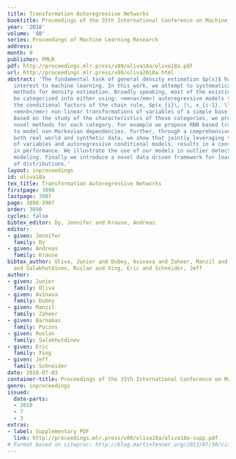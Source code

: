 ```yaml
---
title: Transformation Autoregressive Networks
booktitle: Proceedings of the 35th International Conference on Machine Learning
year: '2018'
volume: '80'
series: Proceedings of Machine Learning Research
address: 
month: 0
publisher: PMLR
pdf: http://proceedings.mlr.press/v80/oliva18a/oliva18a.pdf
url: http://proceedings.mlr.press/v80/oliva2018a.html
abstract: 'The fundamental task of general density estimation $p(x)$ has been of keen
  interest to machine learning. In this work, we attempt to systematically characterize
  methods for density estimation. Broadly speaking, most of the existing methods can
  be categorized into either using: <em>a</em>) autoregressive models to estimate
  the conditional factors of the chain rule, $p(x_{i}\, |\, x_{i-1}, \ldots)$; or
  <em>b</em>) non-linear transformations of variables of a simple base distribution.
  Based on the study of the characteristics of these categories, we propose multiple
  novel methods for each category. For example we propose RNN based transformations
  to model non-Markovian dependencies. Further, through a comprehensive study over
  both real world and synthetic data, we show that jointly leveraging transformations
  of variables and autoregressive conditional models, results in a considerable improvement
  in performance. We illustrate the use of our models in outlier detection and image
  modeling. Finally we introduce a novel data driven framework for learning a family
  of distributions.'
layout: inproceedings
id: oliva18a
tex_title: Transformation Autoregressive Networks
firstpage: 3898
lastpage: 3907
page: 3898-3907
order: 3898
cycles: false
bibtex_editor: Dy, Jennifer and Krause, Andreas
editor:
- given: Jennifer
  family: Dy
- given: Andreas
  family: Krause
bibtex_author: Oliva, Junier and Dubey, Avinava and Zaheer, Manzil and Poczos, Barnabas
  and Salakhutdinov, Ruslan and Xing, Eric and Schneider, Jeff
author:
- given: Junier
  family: Oliva
- given: Avinava
  family: Dubey
- given: Manzil
  family: Zaheer
- given: Barnabas
  family: Poczos
- given: Ruslan
  family: Salakhutdinov
- given: Eric
  family: Xing
- given: Jeff
  family: Schneider
date: 2018-07-03
container-title: Proceedings of the 35th International Conference on Machine Learning
genre: inproceedings
issued:
  date-parts:
  - 2018
  - 7
  - 3
extras:
- label: Supplementary PDF
  link: http://proceedings.mlr.press/v80/oliva18a/oliva18a-supp.pdf
# Format based on citeproc: http://blog.martinfenner.org/2013/07/30/citeproc-yaml-for-bibliographies/
---
```

